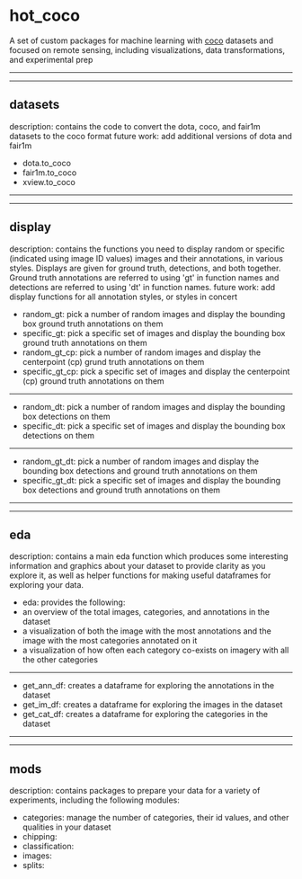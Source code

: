 # hot_coco
A set of custom packages for machine learning with [coco](https://cocodataset.org/#format-data) datasets and focused on remote sensing, including visualizations, data transformations, and experimental prep

---
---

## datasets
description: contains the code to convert the dota, coco, and fair1m datasets to the coco format
future work: add additional versions of dota and fair1m 
 - dota.to_coco
 - fair1m.to_coco
 - xview.to_coco

---
---

## display
description: contains the functions you need to display random or specific (indicated using image ID values) images and their annotations, in various styles. Displays are given for ground truth, detections, and both together. Ground truth annotations are referred to using 'gt' in function names and detections are referred to using 'dt' in function names.
future work: add display functions for all annotation styles, or styles in concert

 - random_gt: pick a number of random images and display the bounding box ground truth annotations on them
 - specific_gt: pick a specific set of images and display the bounding box ground truth annotations on them
 - random_gt_cp: pick a number of random images and display the centerpoint (cp) grund truth annotations on them
 - specific_gt_cp: pick a specific set of images and display the centerpoint (cp) ground truth annotations on them
---
 - random_dt: pick a number of random images and display the bounding box detections on them
 - specific_dt: pick a specific set of images and display the bounding box detections on them
---
 - random_gt_dt: pick a number of random images and display the bounding box detections and ground truth annotations on them
 - specific_gt_dt: pick a specific set of images and display the bounding box detections and ground truth annotations on them

---
---
## eda
description: contains a main eda function which produces some interesting information and graphics about your dataset to provide clarity as you explore it, as well as helper functions for making useful dataframes for exploring your data.

 - eda: provides the following:
  - an overview of the total images, categories, and annotations in the dataset
  - a visualization of both the image with the most annotations and the image with the most categories annotated on it
  - a visualization of how often each category co-exists on imagery with all the other categories
---
- get_ann_df: creates a dataframe for exploring the annotations in the dataset
- get_im_df: creates a dataframe for exploring the images in the dataset
- get_cat_df: creates a dataframe for exploring the categories in the dataset
 
---
---

## mods
description: contains packages to prepare your data for a variety of experiments, including the following modules:
- categories: manage the number of categories, their id values, and other qualities in your dataset
- chipping: 
- classification:
- images: 
- splits: 



